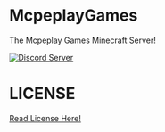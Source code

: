 # McpeplayGames
The Mcpeplay Games Minecraft Server!


[![Discord Server](https://discord.io/mcpp/badge)](https://discord.com/invite/mQquEJcqmK)














# LICENSE
[Read License Here!](https://github.com/McpeplayGames/McpeplayGames/blob/main/LICENSE)
